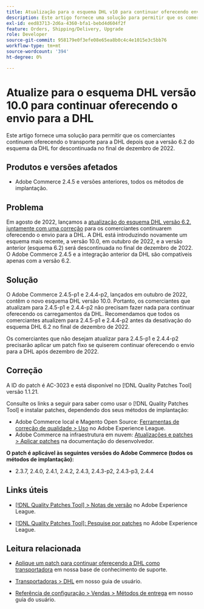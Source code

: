 ```yaml
---
title: Atualização para o esquema DHL v10 para continuar oferecendo envio para DHL
description: Este artigo fornece uma solução para permitir que os comerciantes continuem oferecendo o envio da DHL após a desativação do esquema DHL 6.2 em dezembro de 2022, atualizando para o esquema 10.0 ou aplicando o patch AC-3023.
exl-id: eed83713-2d6a-4360-bfa1-bebd4d604f2f
feature: Orders, Shipping/Delivery, Upgrade
role: Developer
source-git-commit: 958179e0f3efe08e65ea8b0c4c4e1015e3c5bb76
workflow-type: tm+mt
source-wordcount: '394'
ht-degree: 0%

---
```


# Atualize para o esquema DHL versão 10.0 para continuar oferecendo o envio para a DHL

Este artigo fornece uma solução para permitir que os comerciantes continuem oferecendo o transporte para a DHL depois que a versão 6.2 do esquema da DHL for descontinuada no final de dezembro de 2022.

## Produtos e versões afetados

* Adobe Commerce 2.4.5 e versões anteriores, todos os métodos de implantação.

## Problema

Em agosto de 2022, lançamos a [atualização do esquema DHL versão 6.2. juntamente com uma correção](https://experienceleague.adobe.com/docs/commerce-knowledge-base/kb/troubleshooting/miscellaneous/adobe-commerce-dhl-upgrade-patch.html) para os comerciantes continuarem oferecendo o envio para a DHL. A DHL está introduzindo novamente um esquema mais recente, a versão 10.0, em outubro de 2022, e a versão anterior (esquema 6.2) será descontinuada no final de dezembro de 2022. O Adobe Commerce 2.4.5 e a integração anterior da DHL são compatíveis apenas com a versão 6.2.

## Solução

O Adobe Commerce 2.4.5-p1 e 2.4.4-p2, lançados em outubro de 2022, contêm o novo esquema DHL versão 10.0. Portanto, os comerciantes que atualizam para 2.4.5-p1 e 2.4.4-p2 não precisam fazer nada para continuar oferecendo os carregamentos da DHL. Recomendamos que todos os comerciantes atualizem para 2.4.5-p1 e 2.4.4-p2 antes da desativação do esquema DHL 6.2 no final de dezembro de 2022.

Os comerciantes que não desejam atualizar para 2.4.5-p1 e 2.4.4-p2 precisarão aplicar um patch fixo se quiserem continuar oferecendo o envio para a DHL após dezembro de 2022.

## Correção

A ID do patch é AC-3023 e está disponível no [!DNL Quality Patches Tool] versão 1.1.21.

Consulte os links a seguir para saber como usar o [!DNL Quality Patches Tool] e instalar patches, dependendo dos seus métodos de implantação:

* Adobe Commerce local e Magento Open Source: [Ferramentas de correção de qualidade > Uso](https://experienceleague.adobe.com/docs/commerce-operations/tools/quality-patches-tool/usage.html) no Adobe Experience League.
* Adobe Commerce na infraestrutura em nuvem: [Atualizações e patches > Aplicar patches](https://devdocs.magento.com/cloud/project/project-patch.html) na documentação do desenvolvedor.

**O patch é aplicável às seguintes versões do Adobe Commerce (todos os métodos de implantação):**

* 2.3.7, 2.4.0, 2.4.1, 2.4.2, 2.4.3, 2.4.3-p2, 2.4.3-p3, 2.4.4

## Links úteis

* [[!DNL Quality Patches Tool] > Notas de versão](https://experienceleague.adobe.com/docs/commerce-operations/tools/quality-patches-tool/release-notes.html) no Adobe Experience League.

* [[!DNL Quality Patches Tool]: Pesquise por patches](https://experienceleague.adobe.com/tools/commerce-quality-patches/index.html) no Adobe Experience League.

## Leitura relacionada

* [Aplique um patch para continuar oferecendo a DHL como transportadora](https://experienceleague.adobe.com/docs/commerce-knowledge-base/kb/troubleshooting/miscellaneous/adobe-commerce-dhl-upgrade-patch.html) em nossa base de conhecimento de suporte.

* [Transportadoras > DHL](https://experienceleague.adobe.com/docs/commerce-admin/stores-sales/delivery/shipping-carriers/dhl.html) em nosso guia de usuário.
* [Referência de configuração > Vendas > Métodos de entrega](https://experienceleague.adobe.com/docs/commerce-admin/config/sales/delivery-methods.html) em nosso guia do usuário.
